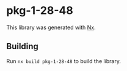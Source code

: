 # pkg-1-28-48

This library was generated with [Nx](https://nx.dev).

## Building

Run `nx build pkg-1-28-48` to build the library.
